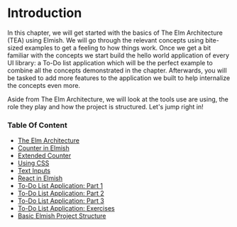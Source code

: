 # Introduction

In this chapter, we will get started with the basics of The Elm Architecture (TEA) using Elmish. We will go through the relevant concepts using bite-sized examples to get a feeling to how things work. Once we get a bit familiar with the concepts we start build the hello world application of every UI library: a To-Do list application which will be the perfect example to combine all the concepts demonstrated in the chapter. Afterwards, you will be tasked to add more features to the application we built to help internalize the concepts even more.

Aside from The Elm Architecture, we will look at the tools use are using, the role they play and how the project is structured. Let's jump right in!

### Table Of Content

 - [The Elm Architecture](the-architecture)
 - [Counter in Elmish](counter)
 - [Extended Counter](conditional-rendering)
 - [Using CSS](using-css)
 - [Text Inputs](form-inputs)
 - [React in Elmish](react-in-elmish)
 - [To-Do List Application: Part 1](todo-app-part1.md)
 - [To-Do List Application: Part 2](todo-app-part2.md)
 - [To-Do List Application: Part 3](todo-app-part3.md)
 - [To-Do List Application: Exercises](todo-app-exercises.md)
 - [Basic Elmish Project Structure](project-structure.md)
